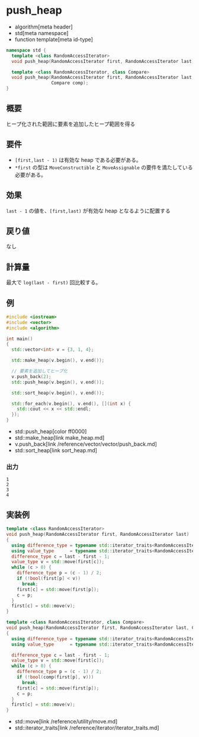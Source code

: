 # push_heap
* algorithm[meta header]
* std[meta namespace]
* function template[meta id-type]

```cpp
namespace std {
  template <class RandomAccessIterator>
  void push_heap(RandomAccessIterator first, RandomAccessIterator last);

  template <class RandomAccessIterator, class Compare>
  void push_heap(RandomAccessIterator first, RandomAccessIterator last,
                 Compare comp);
}
```

## 概要
ヒープ化された範囲に要素を追加したヒープ範囲を得る


## 要件
- `[first,last - 1)` は有効な heap である必要がある。
- `*first` の型は `MoveConstructible` と `MoveAssignable` の要件を満たしている必要がある。


## 効果
`last - 1` の値を、`[first,last)` が有効な heap となるように配置する


## 戻り値
なし


## 計算量
最大で `log(last - first)` 回比較する。


## 例
```cpp example
#include <iostream>
#include <vector>
#include <algorithm>

int main()
{
  std::vector<int> v = {3, 1, 4};

  std::make_heap(v.begin(), v.end());

  // 要素を追加してヒープ化
  v.push_back(2);
  std::push_heap(v.begin(), v.end());

  std::sort_heap(v.begin(), v.end());

  std::for_each(v.begin(), v.end(), [](int x) {
    std::cout << x << std::endl;
  });
}
```
* std::push_heap[color ff0000]
* std::make_heap[link make_heap.md]
* v.push_back[link /reference/vector/vector/push_back.md]
* std::sort_heap[link sort_heap.md]

### 出力
```
1
2
3
4
```


## 実装例
```cpp
template <class RandomAccessIterator>
void push_heap(RandomAccessIterator first, RandomAccessIterator last)
{
  using difference_type = typename std::iterator_traits<RandomAccessIterator>::difference_type;
  using value_type      = typename std::iterator_traits<RandomAccessIterator>::value_type;
  difference_type c = last - first - 1;
  value_type v = std::move(first[c]);
  while (c > 0) {
    difference_type p = (c - 1) / 2;
    if (!bool(first[p] < v))
      break;
    first[c] = std::move(first[p]);
    c = p;
  }
  first[c] = std::move(v);
}

template <class RandomAccessIterator, class Compare>
void push_heap(RandomAccessIterator first, RandomAccessIterator last, Compare comp)
{
  using difference_type = typename std::iterator_traits<RandomAccessIterator>::difference_type;
  using value_type      = typename std::iterator_traits<RandomAccessIterator>::value_type;

  difference_type c = last - first - 1;
  value_type v = std::move(first[c]);
  while (c > 0) {
    difference_type p = (c - 1) / 2;
    if (!bool(comp(first[p], v)))
      break;
    first[c] = std::move(first[p]);
    c = p;
  }
  first[c] = std::move(v);
}
```
* std::move[link /reference/utility/move.md]
* std::iterator_traits[link /reference/iterator/iterator_traits.md]
